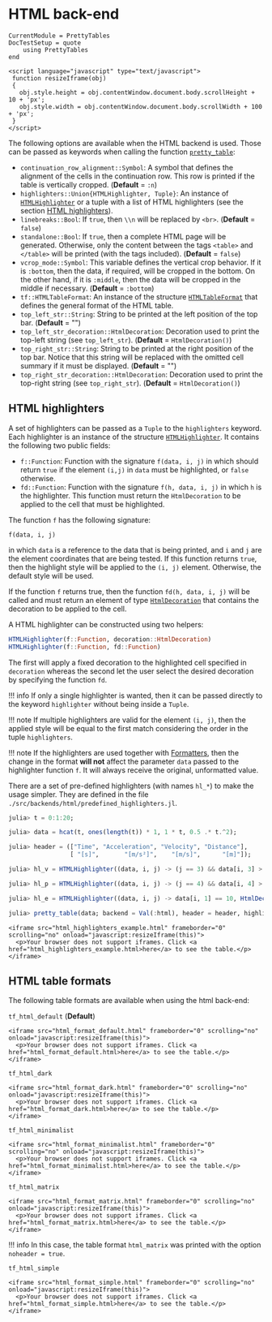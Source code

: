 HTML back-end
=============

```@meta
CurrentModule = PrettyTables
DocTestSetup = quote
    using PrettyTables
end
```

```@raw html
<script language="javascript" type="text/javascript">
 function resizeIframe(obj)
 {
   obj.style.height = obj.contentWindow.document.body.scrollHeight + 10 + 'px';
   obj.style.width = obj.contentWindow.document.body.scrollWidth + 100 + 'px';
 }
</script>
```

The following options are available when the HTML backend is used. Those can be
passed as keywords when calling the function [`pretty_table`](@ref):

- `continuation_row_alignment::Symbol`: A symbol that defines the alignment of
    the cells in the continuation row. This row is printed if the table is
    vertically cropped. (**Default** = `:n`)
- `highlighters::Union{HTMLHighlighter, Tuple}`: An instance of
    [`HTMLHighlighter`](@ref) or a tuple with a list of HTML highlighters (see
    the section [HTML highlighters](@ref)).
- `linebreaks::Bool`: If `true`, then `\\n` will be replaced by `<br>`.
    (**Default** = `false`)
- `standalone::Bool`: If `true`, then a complete HTML page will be generated.
    Otherwise, only the content between the tags `<table>` and `</table>` will
    be printed (with the tags included). (**Default** = `false`)
- `vcrop_mode::Symbol`: This variable defines the vertical crop behavior. If it
    is `:bottom`, then the data, if required, will be cropped in the bottom. On
    the other hand, if it is `:middle`, then the data will be cropped in the
    middle if necessary. (**Default** = `:bottom`)
- `tf::HTMLTableFormat`: An instance of the structure [`HTMLTableFormat`](@ref)
    that defines the general format of the HTML table.
- `top_left_str::String`: String to be printed at the left position of the top
    bar. (**Default** = "")
- `top_left_str_decoration::HtmlDecoration`: Decoration used to print the
    top-left string (see `top_left_str`). (**Default** = `HtmlDecoration()`)
- `top_right_str::String`: String to be printed at the right position of the
    top bar. Notice that this string will be replaced with the omitted cell
    summary if it must be displayed. (**Default** = "")
- `top_right_str_decoration::HtmlDecoration`: Decoration used to print the
    top-right string (see `top_right_str`). (**Default** = `HtmlDecoration()`)

## HTML highlighters

A set of highlighters can be passed as a `Tuple` to the `highlighters` keyword.
Each highlighter is an instance of the structure [`HTMLHighlighter`](@ref). It
contains the following two public fields:

- `f::Function`: Function with the signature `f(data, i, j)` in which should
    return `true` if the element `(i,j)` in `data` must be highlighted, or
    `false` otherwise.
- `fd::Function`: Function with the signature `f(h, data, i, j)` in which `h` is
    the highlighter. This function must return the `HtmlDecoration` to be
    applied to the cell that must be highlighted.

The function `f` has the following signature:

    f(data, i, j)

in which `data` is a reference to the data that is being printed, and `i` and
`j` are the element coordinates that are being tested. If this function returns
`true`, then the highlight style will be applied to the `(i, j)` element.
Otherwise, the default style will be used.

If the function `f` returns true, then the function `fd(h, data, i, j)` will be
called and must return an element of type [`HtmlDecoration`](@ref) that contains
the decoration to be applied to the cell.

A HTML highlighter can be constructed using two helpers:

```julia
HTMLHighlighter(f::Function, decoration::HtmlDecoration)
HTMLHighlighter(f::Function, fd::Function)
```

The first will apply a fixed decoration to the highlighted cell specified in
`decoration` whereas the second let the user select the desired decoration by
specifying the function `fd`.

!!! info
    If only a single highlighter is wanted, then it can be passed directly to
    the keyword `highlighter` without being inside a `Tuple`.

!!! note
    If multiple highlighters are valid for the element `(i, j)`, then the
    applied style will be equal to the first match considering the order in the
    tuple `highlighters`.

!!! note
    If the highlighters are used together with [Formatters](@ref), then the
    change in the format **will not** affect the parameter `data` passed to the
    highlighter function `f`. It will always receive the original, unformatted
    value.

There are a set of pre-defined highlighters (with names `hl_*`) to make the
usage simpler. They are defined in the file
`./src/backends/html/predefined_highlighters.jl`.

```julia
julia> t = 0:1:20;

julia> data = hcat(t, ones(length(t)) * 1, 1 * t, 0.5 .* t.^2);

julia> header = (["Time", "Acceleration", "Velocity", "Distance"],
                 [ "[s]",       "[m/s²]",    "[m/s]",      "[m]"]);

julia> hl_v = HTMLHighlighter((data, i, j) -> (j == 3) && data[i, 3] > 9, HtmlDecoration(color = "blue", font_weight = "bold"));

julia> hl_p = HTMLHighlighter((data, i, j) -> (j == 4) && data[i, 4] > 10, HtmlDecoration(color = "red"));

julia> hl_e = HTMLHighlighter((data, i, j) -> data[i, 1] == 10, HtmlDecoration(background = "black", color = "white"))

julia> pretty_table(data; backend = Val(:html), header = header, highlighters = (hl_e, hl_p, hl_v), standalone = true)
```

```@raw html
<iframe src="html_highlighters_example.html" frameborder="0" scrolling="no" onload="javascript:resizeIframe(this)">
  <p>Your browser does not support iframes. Click <a href="html_highlighters_example.html>here</a> to see the table.</p>
</iframe>
```

## HTML table formats

The following table formats are available when using the html back-end:

`tf_html_default` (**Default**)

```@raw html
<iframe src="html_format_default.html" frameborder="0" scrolling="no" onload="javascript:resizeIframe(this)">
  <p>Your browser does not support iframes. Click <a href="html_format_default.html>here</a> to see the table.</p>
</iframe>
```

`tf_html_dark`

```@raw html
<iframe src="html_format_dark.html" frameborder="0" scrolling="no" onload="javascript:resizeIframe(this)">
  <p>Your browser does not support iframes. Click <a href="html_format_dark.html>here</a> to see the table.</p>
</iframe>
```

`tf_html_minimalist`

```@raw html
<iframe src="html_format_minimalist.html" frameborder="0" scrolling="no" onload="javascript:resizeIframe(this)">
  <p>Your browser does not support iframes. Click <a href="html_format_minimalist.html>here</a> to see the table.</p>
</iframe>
```

`tf_html_matrix`

```@raw html
<iframe src="html_format_matrix.html" frameborder="0" scrolling="no" onload="javascript:resizeIframe(this)">
  <p>Your browser does not support iframes. Click <a href="html_format_matrix.html>here</a> to see the table.</p>
</iframe>
```

!!! info
    In this case, the table format `html_matrix` was printed with the option
    `noheader = true`.

`tf_html_simple`

```@raw html
<iframe src="html_format_simple.html" frameborder="0" scrolling="no" onload="javascript:resizeIframe(this)">
  <p>Your browser does not support iframes. Click <a href="html_format_simple.html>here</a> to see the table.</p>
</iframe>
```
